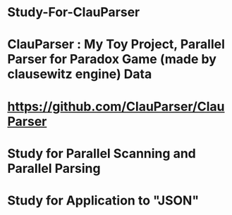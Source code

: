 # Study-For-ClauParser

# ClauParser : My Toy Project, Parallel Parser for Paradox Game (made by clausewitz engine) Data
# https://github.com/ClauParser/ClauParser

# Study for Parallel Scanning and Parallel Parsing

# Study for Application to "JSON"
